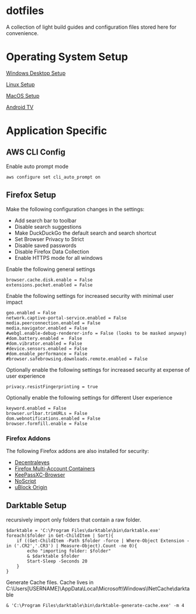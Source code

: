 # dotfiles

A collection of light build guides and configuration files stored here for convenience.

# Operating System Setup

[Windows Desktop Setup](Windows_Desktop.md)

[Linux Setup](Linux.md)

[MacOS Setup](MacOS.md)

[Android TV](Android_TV.md)

# Application Specific

## AWS CLI Config

Enable auto prompt mode

    aws configure set cli_auto_prompt on

## Firefox Setup

Make the following configuration changes in the settings:

- Add search bar to toolbar
- Disable search suggestions
- Make DuckDuckGo the default search and search shortcut
- Set Browser Privacy to Strict
- Disable saved passwords
- Disable Firefox Data Collection
- Enable HTTPS mode for all windows

Enable the following general settings

    browser.cache.disk.enable = False
    extensions.pocket.enabled = False

Enable the following settings for increased security with minimal user impact

    geo.enabled = False
    network.captive-portal-service.enabled = False
    media.peerconnection.enabled = False
    media.navigator.enabled = False
    #webgl.enable-debug-renderer-info = False (looks to be masked anyway)
    #dom.battery.enabled =  False
    #dom.vibrator.enabled = False
    #device.sensors.enabled = False
    #dom.enable_performance = False
    #browser.safebrowsing.downloads.remote.enabled = False

Optionally enable the following settings for increased security at expense of user experience

    privacy.resistFingerprinting = true

Optionally enable the following settings for different User experience

    keyword.enabled = False
    browser.urlbar.trimURLs = False
    dom.webnotifications.enabled = False
    browser.formfill.enable = False

### Firefox Addons

The following Firefox addons are also installed for security:

- [Decentraleyes](https://addons.mozilla.org/en-US/firefox/addon/decentraleyes/)
- [Firefox Multi-Account Containers](https://addons.mozilla.org/en-GB/firefox/addon/multi-account-containers/)
- [KeePassXC-Browser](https://addons.mozilla.org/en-US/firefox/addon/keepassxc-browser/)
- [NoScript](https://addons.mozilla.org/en-US/firefox/addon/noscript/?src=search)
- [uBlock Origin](https://addons.mozilla.org/en-US/firefox/addon/ublock-origin/)

## Darktable Setup

recursively import only folders that contain a raw folder.

    $darktable = 'C:\Program Files\darktable\bin\darktable.exe'
    foreach($folder in Get-ChildItem | Sort){
        if ((Get-ChildItem -Path $folder -force | Where-Object Extension -in ('.CR2','.CR3') | Measure-Object).Count -ne 0){
            echo "importing folder: $folder"
            & $darktable $folder
            Start-Sleep -Seconds 20
        }
    }

Generate Cache files.
Cache lives in C:\Users\[USERNAME]\AppData\Local\Microsoft\Windows\INetCache\darktable

    & 'C:\Program Files\darktable\bin\darktable-generate-cache.exe' -m 4
